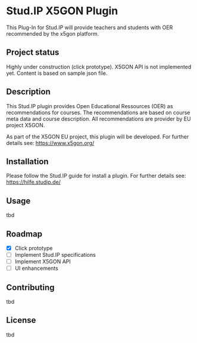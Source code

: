 # Stud.IP X5GON Plugin
This Plug-In for Stud.IP will provide teachers and students with OER recommended by the x5gon platform.

## Project status
Highly under construction (click prototype).
X5GON API is not implemented yet. Content is based on sample json file.

## Description
This Stud.IP plugin provides Open Educational Ressources (OER) as recommendations for courses. The recommendations are based on course meta data and course description. All recommendations are provider by EU project X5GON.

As part of the X5GON EU project, this plugin will be developed.
For further details see: https://www.x5gon.org/

## Installation
Please follow the Stud.IP guide for install a plugin.
For further details see: https://hilfe.studip.de/

## Usage
tbd

## Roadmap
- [X] Click prototype
- [ ] Implement Stud.IP specifications
- [ ] Implement X5GON API
- [ ] UI enhancements

## Contributing
tbd

## License
tbd
